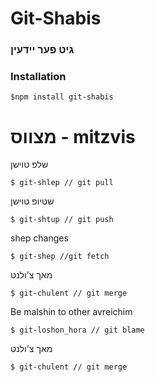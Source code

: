 # Git-Shabis
###  גיט פער יידעין

### Installation
```
$npm install git-shabis
```
# מצווס - mitzvis
שלפ טוישן
```
$ git-shlep // git pull
```
שטיופ טוישן
```
$ git-shtup // git push
```
shep changes
```
$ git-shep //git fetch
```
מאך צ'ולנט
```
$ git-chulent // git merge
```
Be malshin to other avreichim
```
$ git-loshon_hora // git blame
```
מאך צ'ולנט
```
$ git-chulent // git merge
```
